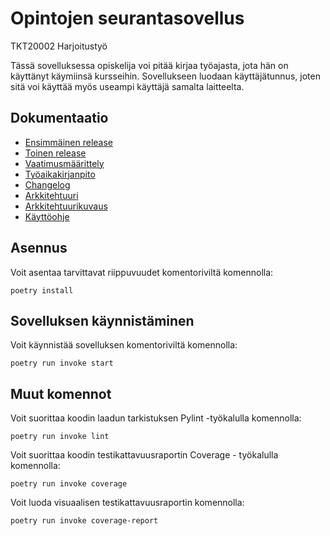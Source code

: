 # Opintojen seurantasovellus
TKT20002 Harjoitustyö

Tässä sovelluksessa opiskelija voi pitää kirjaa työajasta, jota hän on käyttänyt käymiinsä kursseihin. Sovellukseen luodaan käyttäjätunnus, joten sitä voi käyttää myös useampi käyttäjä samalta laitteelta.

## Dokumentaatio
- [Ensimmäinen release](https://github.com/hhuuskon/ohte-harjoitustyo/releases/tag/viikko5)
- [Toinen release](https://github.com/hhuuskon/ohte-harjoitustyo/releases/tag/viikko6)
- [Vaatimusmäärittely](https://github.com/hhuuskon/ohte-harjoitustyo/blob/master/SeuraaOpintojasi/dokumentaatio/vaatimusmaarittely.md)
- [Työaikakirjanpito](https://github.com/hhuuskon/ohte-harjoitustyo/blob/master/SeuraaOpintojasi/dokumentaatio/tyoaikakirjanpito.md)
- [Changelog](https://github.com/hhuuskon/ohte-harjoitustyo/blob/master/SeuraaOpintojasi/dokumentaatio/changelog.md)
- [Arkkitehtuuri](https://github.com/hhuuskon/ohte-harjoitustyo/blob/master/SeuraaOpintojasi/dokumentaatio/arkkitehtuuri.md)
- [Arkkitehtuurikuvaus](https://github.com/hhuuskon/ohte-harjoitustyo/blob/master/SeuraaOpintojasi/dokumentaatio/arkkitehtuurikuvaus.md)
- [Käyttöohje](https://github.com/hhuuskon/ohte-harjoitustyo/blob/master/SeuraaOpintojasi/dokumentaatio/kayttoohje.md)

## Asennus
Voit asentaa tarvittavat riippuvuudet komentoriviltä komennolla:
```
poetry install
```

## Sovelluksen käynnistäminen
Voit käynnistää sovelluksen komentoriviltä komennolla:
```
poetry run invoke start
```

## Muut komennot
Voit suorittaa koodin laadun tarkistuksen Pylint -työkalulla komennolla:
```
poetry run invoke lint
```

Voit suorittaa koodin testikattavuusraportin Coverage - työkalulla komennolla:
```
poetry run invoke coverage
```

Voit luoda visuaalisen testikattavuusraportin komennolla:
```
poetry run invoke coverage-report
```

